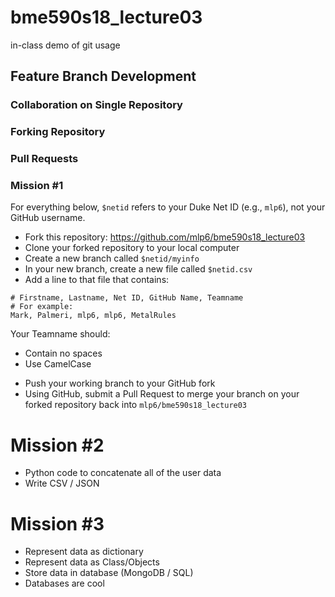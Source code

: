 # bme590s18_lecture03
in-class demo of git usage

## Feature Branch Development

### Collaboration on Single Repository

### Forking Repository

### Pull Requests 

### Mission #1
For everything below, `$netid` refers to your Duke Net ID (e.g., `mlp6`), not your GitHub username.
* Fork this repository: https://github.com/mlp6/bme590s18_lecture03
* Clone your forked repository to your local computer
* Create a new branch called `$netid/myinfo`
* In your new branch, create a new file called `$netid.csv`
* Add a line to that file that contains:
```
# Firstname, Lastname, Net ID, GitHub Name, Teamname
# For example:
Mark, Palmeri, mlp6, mlp6, MetalRules
```
Your Teamname should:
  + Contain no spaces
  + Use CamelCase
* Push your working branch to your GitHub fork
* Using GitHub, submit a Pull Request to merge your branch on your forked repository back into `mlp6/bme590s18_lecture03`

# Mission #2
* Python code to concatenate all of the user data
* Write CSV / JSON

# Mission #3
* Represent data as dictionary
* Represent data as Class/Objects
* Store data in database (MongoDB / SQL)
* Databases are cool
